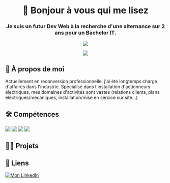 
# <div align="center">👋 Bonjour à vous qui me lisez</div>

### <div align="center">Je suis un futur Dev Web à la recherche d'une alternance sur 2 ans pour un Bachelor IT.</div>

<p align="center">
  <img src="https://res.cloudinary.com/dd5nqba3z/image/upload/c_pad,w_195/v1731929311/bachelorHat_djmxif.jpg">
</p>
<p align="center">
  <img src="https://res.cloudinary.com/dd5nqba3z/image/upload/v1731926576/logoLaPlateforme_195x114_jq5tdv.webp"
</p>

## 🚀 À propos de moi
Actuellement en reconversion professionnelle, j'ai été longtemps chargé d'affaires dans l'industrie.
Spécialisé dans l'installation d'actionneurs électriques, mes domaines d'activités sont vastes (relations clients, plans électriques/mécaniques, installation/mise en sercice sur site...)

## 🛠 Compétences
<p>
  <img src="https://res.cloudinary.com/dd5nqba3z/image/upload/v1731945129/icons8-html-48_omgjve.png" hpace="10">
  <img src="https://res.cloudinary.com/dd5nqba3z/image/upload/v1731945129/icons8-css-48_nokvvp.png" hpace="10">
  <img src="https://res.cloudinary.com/dd5nqba3z/image/upload/v1731945130/icons8-py-48_qbzxi2.png" hpace="10">
  <img src="https://res.cloudinary.com/dd5nqba3z/image/upload/v1731945130/icons8-js-48_g1ieil.png" hpace="10">
</p>

## 👩‍💻 Projets

## 🔗 Liens
[![Mon LinkedIn](https://res.cloudinary.com/dd5nqba3z/image/upload/v1731943081/icons8-linkedin_s2oxcy.svg)](https://www.linkedin.com/in/vincent-martinez-136718277/)

<!---
vincent-martinez06/vincent-martinez06 is a ✨ special ✨ repository because its `README.md` (this file) appears on your GitHub profile.
You can click the Preview link to take a look at your changes.
--->
